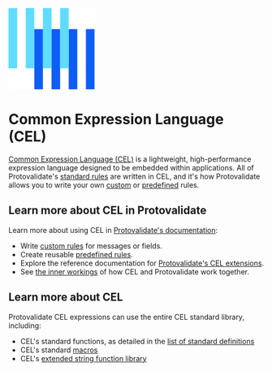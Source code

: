 ![The Buf logo](https://raw.githubusercontent.com/bufbuild/protovalidate/main/.github/buf-logo.svg) 

# Common Expression Language (CEL)

[Common Expression Language (CEL)](https://github.com/google/cel-spec) is a lightweight, high-performance expression language designed to be embedded within applications. All of Protovalidate's [standard rules][standard-rules] are written in CEL, and it's how Protovalidate allows you to write your own [custom][custom-rules] or [predefined][predefined-rules] rules.

## Learn more about CEL in Protovalidate

Learn more about using CEL in [Protovalidate's documentation][protovalidate]:

- Write [custom rules][custom-rules] for messages or fields.
- Create reusable [predefined rules][predefined-rules].
- Explore the reference documentation for [Protovalidate's CEL extensions][cel-extensions].
- See [the inner workings][advanced-cel] of how CEL and Protovalidate work together.

## Learn more about CEL

Protovalidate CEL expressions can use the entire CEL standard library, including:

- CEL's standard functions, as detailed in the [list of standard definitions](https://github.com/google/cel-spec/blob/master/doc/langdef.md#list-of-standard-definitions)
- CEL's standard [macros](https://github.com/google/cel-spec/blob/v0.8.0/doc/langdef.md#macros)
- CEL's [extended string function library](https://pkg.go.dev/github.com/google/cel-go/ext#Strings)

[protovalidate]: https://buf.build/docs/protovalidate/overview/
[cel]: https://cel.dev
[standard-rules]: https://buf.build/docs/protovalidate/schemas/standard-rules/
[custom-rules]: https://buf.build/docs/protovalidate/schemas/custom-rules/
[predefined-rules]: https://buf.build/docs/protovalidate/schemas/predefined-rules/
[cel-extensions]: https://buf.build/docs/reference/protovalidate/cel_extensions/
[advanced-cel]: https://buf.build/docs/protovalidate/cel/
